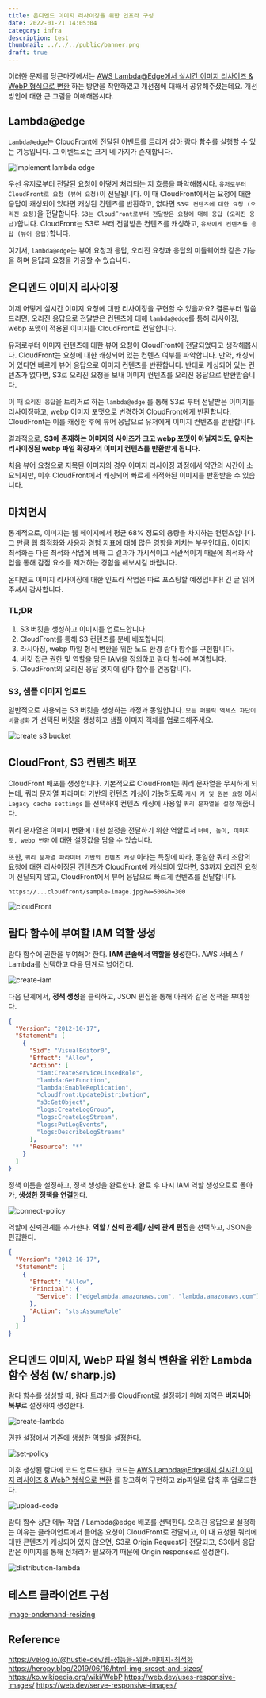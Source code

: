```yaml
---
title: 온디멘드 이미지 리사이징을 위한 인프라 구성
date: 2022-01-21 14:05:04
category: infra
description: test
thumbnail: ../../../public/banner.png
draft: true
---
```


이러한 문제를 당근마켓에서는 [AWS Lambda@Edge에서 실시간 이미지 리사이즈 & WebP 형식으로 변환](https://medium.com/daangn/lambda-edge로-구현하는-on-the-fly-이미지-리사이징-f4e5052d49f3) 하는 방안을 착안하였고
개선점에 대해서 공유해주셨는데요. 개선 방안에 대한 큰 그림을 이해해봅시다.

## Lambda@edge

`Lambda@edge`는 CloudFront에 전달된 이벤트를 트리거 삼아 람다 함수를 실행할 수 있는 기능입니다.
그 이벤트로는 크게 네 가지가 존재합니다.

![implement lambda edge](./images/image-optimization-with-cloudfront/lambda.png)

우선 유저로부터 전달된 요청이 어떻게 처리되는 지 흐름을 파악해봅시다.
`유저로부터 CloudFront로 요청 (뷰어 요청)`이 전달됩니다. 이 때
CloudFront에서는 요청에 대한 응답이 캐싱되어 있다면 캐싱된 컨텐츠를 반환하고,
없다면 `S3로 컨텐츠에 대한 요청 (오리진 요청)`을 전달합니다.
`S3는 CloudFront로부터 전달받은 요청에 대해 응답 (오리진 응답)`합니다.
CloudFront는 S3로 부터 전달받은 컨텐츠를 캐싱하고, `유저에게 컨텐츠를 응답 (뷰어 응답)`합니다.

여기서, `lambda@edge`는 뷰어 요청과 응답, 오리진 요청과 응답의 미들웨어와 같은 기능을 하며
응답과 요청을 가공할 수 있습니다.

## 온디멘드 이미지 리사이징

이제 어떻게 실시간 이미지 요청에 대한 리사이징을 구현할 수 있을까요?
결론부터 말씀드리면, 오리진 응답으로 전달받은 컨텐츠에 대해 `lambda@edge`를 통해
리사이징, webp 포맷이 적용된 이미지를 CloudFront로 전달합니다.

유저로부터 이미지 컨텐츠에 대한 뷰어 요청이 CloudFront에 전달되었다고 생각해봅시다.
CloudFront는 요청에 대한 캐싱되어 있는 컨텐츠 여부를 파악합니다. 만약, 캐싱되어 있다면
빠르게 뷰어 응답으로 이미지 컨텐츠를 반환합니다. 반대로 캐싱되어 있는 컨텐츠가 없다면, S3로 오리진 요청을 보내
이미지 컨텐츠를 오리진 응답으로 반환받습니다.

이 때 `오리진 응답`을 트리거로 하는 `lambda@edge` 를 통해 S3로 부터 전달받은 이미지를 리사이징하고,
webp 이미지 포맷으로 변경하여 CloudFront에게 반환합니다. CloudFront는 이를 캐싱한 후에
뷰어 응답으로 유저에게 이미지 컨텐츠를 반환합니다.

결과적으로, **S3에 존재하는 이미지의 사이즈가 크고 webp 포맷이 아닐지라도, 유저는 리사이징된 webp 파일 확장자의
이미지 컨텐츠를 반환받게 됩니다.**

처음 뷰어 요청으로 지목된 이미지의 경우 이미지 리사이징 과정에서 약간의 시간이 소요되지만,
이후 CloudFront에서 캐싱되어 빠르게 최적화된 이미지를 반환받을 수 있습니다.

## 마치면서

통계적으로, 이미지는 웹 페이지에서 평균 68% 정도의 용량을 차지하는 컨텐츠입니다. 그 만큼
웹 최적화와 사용자 경험 지표에 대해 많은 영향을 끼치는 부분인데요. 이미지 최적화는 다른 최적화 작업에 비해
그 결과가 가시적이고 직관적이기 때문에 최적화 작업을 통해 감점 요소를 제거하는 경험을 해보시길 바랍니다.

온디멘드 이미지 리사이징에 대한 인프라 작업은 따로 포스팅할 예정입니다! 긴 글 읽어주셔서 감사합니다.

### TL;DR

1. S3 버킷을 생성하고 이미지를 업로드합니다.
2. CloudFront를 통해 S3 컨텐츠를 분배 배포합니다.
3. 라시아징, webp 파일 형식 변환을 위한 노드 환경 람다 함수를 구현합니다.
4. 버킷 접근 권한 및 역할을 담은 IAM을 정의하고 람다 함수에 부여합니다.
5. CloudFront의 오리진 응답 엣지에 람다 함수를 연동합니다.

### S3, 샘플 이미지 업로드

일반적으로 사용되는 S3 버킷을 생성하는 과정과 동일합니다. `모든 퍼블릭 엑세스 차단이 비활성화` 가 선택된
버킷을 생성하고 샘플 이미지 객체를 업로드해주세요.

![create s3 bucket](./images/image-optimization-with-cloudfront/s3-bucket.png)

## CloudFront, S3 컨텐츠 배포

CloudFront 배포를 생성합니다. 기본적으로 CloudFront는 쿼리 문자열을 무시하게 되는데,
쿼리 문자열 파라미터 기반의 컨텐츠 캐싱이 가능하도록 `캐시 키 및 원본 요청`
에서 `Lagacy cache settings` 를 선택하여 컨텐츠 캐싱에 사용할 `쿼리 문자열을 설정` 해줍니다.

쿼리 문자열은 이미지 변환에 대한 설정을 전달하기 위한 역할로서
`너비, 높이, 이미지 핏, webp 변환` 에 대한 설정값을 담을 수 있습니다.

또한, `쿼리 문자열 파라미터 기반의 컨텐츠 캐싱` 이라는 특징에 따라, 동일한 쿼리 조합의 요청에 대한
리사이징된 컨텐츠가 CloudFront에 캐싱되어 있다면, S3까지 오리진 요청이 전달되지 않고,
CloudFront에서 뷰어 응답으로 빠르게 컨텐츠를 전달합니다.

```
https://...cloudfront/sample-image.jpg?w=500&h=300
```

![cloudFront](./images/image-optimization-with-cloudfront/cloudFront.png)

## 람다 함수에 부여할 IAM 역할 생성

람다 함수에 권한을 부여해야 한다. **IAM 콘솔에서 역할을 생성**한다. AWS 서비스 / Lambda를 선택하고 다음 단계로 넘어간다.

![create-iam](./images/image-optimization-with-cloudfront/create-iam.png)

다음 단계에서, **정책 생성**을 클릭하고, JSON 편집을 통해 아래와 같은 정책을 부여한다.

```json
{
  "Version": "2012-10-17",
  "Statement": [
    {
      "Sid": "VisualEditor0",
      "Effect": "Allow",
      "Action": [
        "iam:CreateServiceLinkedRole",
        "lambda:GetFunction",
        "lambda:EnableReplication",
        "cloudfront:UpdateDistribution",
        "s3:GetObject",
        "logs:CreateLogGroup",
        "logs:CreateLogStream",
        "logs:PutLogEvents",
        "logs:DescribeLogStreams"
      ],
      "Resource": "*"
    }
  ]
}
```

정책 이름을 설정하고, 정책 생성을 완료한다. 완료 후 다시 IAM 역할 생성으로로 돌아가, **생성한 정책을 연결**한다.

![connect-policy](./images/image-optimization-with-cloudfront/connect-policy.png)

역할에 신뢰관계를 추가한다. **역할 / 신뢰 관계/ 신뢰 관계 편집**을 선택하고, JSON을 편집한다.

```json
{
  "Version": "2012-10-17",
  "Statement": [
    {
      "Effect": "Allow",
      "Principal": {
        "Service": ["edgelambda.amazonaws.com", "lambda.amazonaws.com"]
      },
      "Action": "sts:AssumeRole"
    }
  ]
}
```

## 온디멘드 이미지, WebP 파일 형식 변환을 위한 Lambda 함수 생성 (w/ sharp.js)

람다 함수를 생성할 때, 람다 트리거를 CloudFront로 설정하기 위해 지역은 **버지니아 북부**로 설정하여 생성한다.

![create-lambda](./images/image-optimization-with-cloudfront/create-lambda.png)

권한 설정에서 기존에 생성한 역할을 설정한다.

![set-policy](./images/image-optimization-with-cloudfront/set-policy.png)

이후 생성된 람다에 코드 업로드한다. 코드는 [AWS Lambda@Edge에서 실시간 이미지 리사이즈 & WebP 형식으로 변환](https://medium.com/daangn/lambda-edge%EB%A1%9C-%EA%B5%AC%ED%98%84%ED%95%98%EB%8A%94-on-the-fly-%EC%9D%B4%EB%AF%B8%EC%A7%80-%EB%A6%AC%EC%82%AC%EC%9D%B4%EC%A7%95-f4e5052d49f3)
를 참고하여 구현하고 zip파일로 압축 후 업로드한다.

![upload-code](./images/image-optimization-with-cloudfront/upload-code.png)

람다 함수 상단 메뉴 작업 / Lambda@edge 배포를 선택한다. 오리진 응답으로 설정하는 이유는
클라이언트에서 들어온 요청이 CloudFront로 전달되고, 이 때 요청된 쿼리에 대한 콘텐츠가 캐싱되어 있지 않으면,
S3로 Origin Request가 전달되고, S3에서 응답받은 이미지를 통해 전처리가 필요하기 때문에 Origin response로 설정한다.

![distribution-lambda](./images/image-optimization-with-cloudfront/distribution-lambda.png)

## 테스트 클라이언트 구성

[image-ondemand-resizing](https://github.com/youthfulhps/image-ondemand-resizing)

## Reference

https://velog.io/@hustle-dev/웹-성능을-위한-이미지-최적화
https://heropy.blog/2019/06/16/html-img-srcset-and-sizes/
https://ko.wikipedia.org/wiki/WebP
https://web.dev/uses-responsive-images/
https://web.dev/serve-responsive-images/
